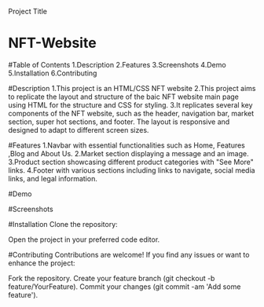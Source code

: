 Project Title

# NFT-Website


#Table of Contents
1.Description
2.Features
3.Screenshots
4.Demo
5.Installation
6.Contributing

#Description
1.This project is an HTML/CSS NFT website
2.This project aims to replicate the layout and structure of the baic NFT website main page using HTML for the structure and CSS for styling.
3.It replicates several key components of the NFT website, such as the header, navigation bar, market section, super hot sections, and footer. The layout is responsive and designed to adapt to different screen sizes.

#Features
1.Navbar with essential  functionalities such as Home, Features ,Blog  and About Us.
2.Market section displaying a message and an image.
3.Product section showcasing different product categories with "See More" links.
4.Footer with various sections including links to navigate, social media links, and legal information.

#Demo


#Screenshots


#Installation
Clone the repository:

Open the project in your preferred code editor.

#Contributing
Contributions are welcome! If you find any issues or want to enhance the project:

Fork the repository.
Create your feature branch (git checkout -b feature/YourFeature).
Commit your changes (git commit -am 'Add some feature').
